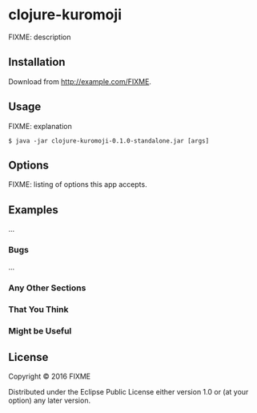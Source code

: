 # clojure-kuromoji

FIXME: description

## Installation

Download from http://example.com/FIXME.

## Usage

FIXME: explanation

    $ java -jar clojure-kuromoji-0.1.0-standalone.jar [args]

## Options

FIXME: listing of options this app accepts.

## Examples

...

### Bugs

...

### Any Other Sections
### That You Think
### Might be Useful

## License

Copyright © 2016 FIXME

Distributed under the Eclipse Public License either version 1.0 or (at
your option) any later version.
